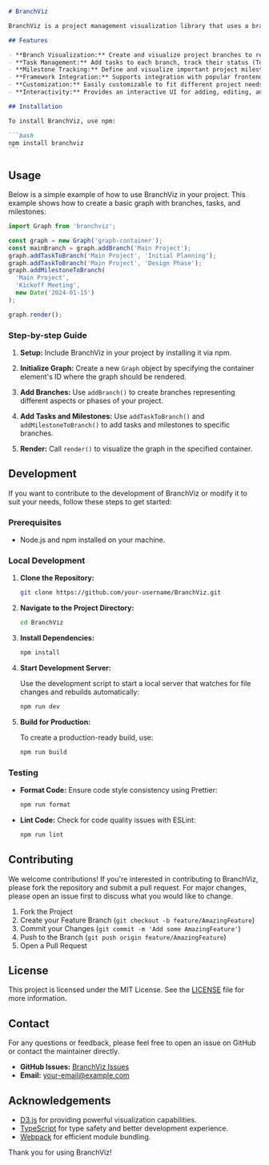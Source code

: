 ````markdown
# BranchViz

BranchViz is a project management visualization library that uses a branch and timeline concept, similar to GitGraph, to help users visualize their projects, tasks, and milestones.

## Features

- **Branch Visualization:** Create and visualize project branches to represent different workflows, tasks, or phases.
- **Task Management:** Add tasks to each branch, track their status (To Do, In Progress, Done).
- **Milestone Tracking:** Define and visualize important project milestones on the timeline.
- **Framework Integration:** Supports integration with popular frontend frameworks such as React, Vue, and Angular.
- **Customization:** Easily customizable to fit different project needs and visual styles.
- **Interactivity:** Provides an interactive UI for adding, editing, and managing branches, tasks, and milestones.

## Installation

To install BranchViz, use npm:

```bash
npm install branchviz
```
````

## Usage

Below is a simple example of how to use BranchViz in your project. This example shows how to create a basic graph with branches, tasks, and milestones:

```javascript
import Graph from 'branchviz';

const graph = new Graph('graph-container');
const mainBranch = graph.addBranch('Main Project');
graph.addTaskToBranch('Main Project', 'Initial Planning');
graph.addTaskToBranch('Main Project', 'Design Phase');
graph.addMilestoneToBranch(
  'Main Project',
  'Kickoff Meeting',
  new Date('2024-01-15')
);

graph.render();
```

### Step-by-step Guide

1. **Setup:** Include BranchViz in your project by installing it via npm.

2. **Initialize Graph:** Create a new `Graph` object by specifying the container element's ID where the graph should be rendered.

3. **Add Branches:** Use `addBranch()` to create branches representing different aspects or phases of your project.

4. **Add Tasks and Milestones:** Use `addTaskToBranch()` and `addMilestoneToBranch()` to add tasks and milestones to specific branches.

5. **Render:** Call `render()` to visualize the graph in the specified container.

## Development

If you want to contribute to the development of BranchViz or modify it to suit your needs, follow these steps to get started:

### Prerequisites

- Node.js and npm installed on your machine.

### Local Development

1. **Clone the Repository:**

   ```bash
   git clone https://github.com/your-username/BranchViz.git
   ```

2. **Navigate to the Project Directory:**

   ```bash
   cd BranchViz
   ```

3. **Install Dependencies:**

   ```bash
   npm install
   ```

4. **Start Development Server:**

   Use the development script to start a local server that watches for file changes and rebuilds automatically:

   ```bash
   npm run dev
   ```

5. **Build for Production:**

   To create a production-ready build, use:

   ```bash
   npm run build
   ```

### Testing

- **Format Code:** Ensure code style consistency using Prettier:

  ```bash
  npm run format
  ```

- **Lint Code:** Check for code quality issues with ESLint:

  ```bash
  npm run lint
  ```

## Contributing

We welcome contributions! If you're interested in contributing to BranchViz, please fork the repository and submit a pull request. For major changes, please open an issue first to discuss what you would like to change.

1. Fork the Project
2. Create your Feature Branch (`git checkout -b feature/AmazingFeature`)
3. Commit your Changes (`git commit -m 'Add some AmazingFeature'`)
4. Push to the Branch (`git push origin feature/AmazingFeature`)
5. Open a Pull Request

## License

This project is licensed under the MIT License. See the [LICENSE](LICENSE) file for more information.

## Contact

For any questions or feedback, please feel free to open an issue on GitHub or contact the maintainer directly.

- **GitHub Issues:** [BranchViz Issues](https://github.com/your-username/BranchViz/issues)
- **Email:** your-email@example.com

## Acknowledgements

- [D3.js](https://d3js.org/) for providing powerful visualization capabilities.
- [TypeScript](https://www.typescriptlang.org/) for type safety and better development experience.
- [Webpack](https://webpack.js.org/) for efficient module bundling.

Thank you for using BranchViz!

```

```

